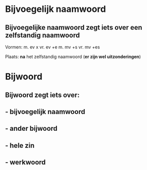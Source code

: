 # Bijvoegelijk naamwoord
## Bijvoegelijke naamwoord zegt iets over een zelfstandig naamwoord

Vormen: m. ev               x
        vr. ev              +e
        m. mv               +s
        vr. mv              +es
        
        
Plaats: **na** het zelfstandig naamwoord (**er zijn wel uitzonderingen**)

# Bijwoord
## Bijwoord zegt iets over:
## - bijvoegelijk naamwoord
## - ander bijwoord
## - hele zin
## - werkwoord
